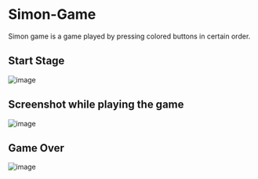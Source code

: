 # Simon-Game
Simon game is a game played by pressing colored buttons in certain order.


## Start Stage

![image](https://user-images.githubusercontent.com/81562942/182151125-7e8c3b11-d74a-4a9f-934f-85841607d200.png)

## Screenshot while playing the game

![image](https://user-images.githubusercontent.com/81562942/182151501-573cd410-0101-40e4-b3b9-5d3216b578ce.png)


## Game Over

![image](https://user-images.githubusercontent.com/81562942/182151334-1cc4dde6-9b50-4d61-a35a-c2d899ebc590.png)
